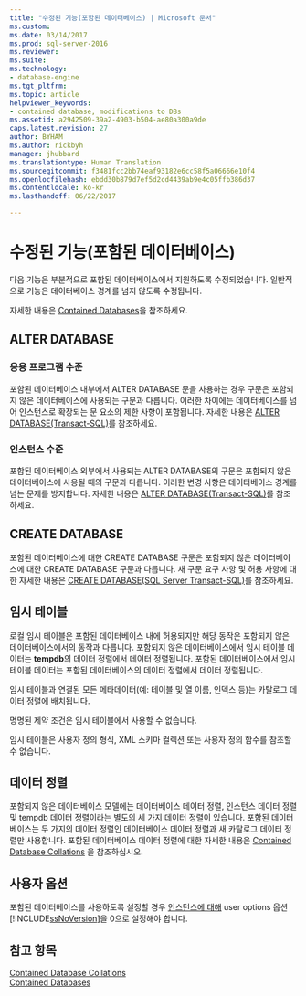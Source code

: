 ```yaml
---
title: "수정된 기능(포함된 데이터베이스) | Microsoft 문서"
ms.custom: 
ms.date: 03/14/2017
ms.prod: sql-server-2016
ms.reviewer: 
ms.suite: 
ms.technology:
- database-engine
ms.tgt_pltfrm: 
ms.topic: article
helpviewer_keywords:
- contained database, modifications to DBs
ms.assetid: a2942509-39a2-4903-b504-ae80a300a9de
caps.latest.revision: 27
author: BYHAM
ms.author: rickbyh
manager: jhubbard
ms.translationtype: Human Translation
ms.sourcegitcommit: f3481fcc2bb74eaf93182e6cc58f5a06666e10f4
ms.openlocfilehash: ebdd30b879d7ef5d2cd4439ab9e4c05ffb386d37
ms.contentlocale: ko-kr
ms.lasthandoff: 06/22/2017

---
```

# <a name="modified-features-contained-database"></a>수정된 기능(포함된 데이터베이스)
  다음 기능은 부분적으로 포함된 데이터베이스에서 지원하도록 수정되었습니다. 일반적으로 기능은 데이터베이스 경계를 넘지 않도록 수정됩니다.  
  
 자세한 내용은 [Contained Databases](../../relational-databases/databases/contained-databases.md)을 참조하세요.  
  
## <a name="alter-database"></a>ALTER DATABASE  
  
### <a name="application-level"></a>응용 프로그램 수준  
 포함된 데이터베이스 내부에서 ALTER DATABASE 문을 사용하는 경우 구문은 포함되지 않은 데이터베이스에 사용되는 구문과 다릅니다. 이러한 차이에는 데이터베이스를 넘어 인스턴스로 확장되는 문 요소의 제한 사항이 포함됩니다. 자세한 내용은 [ALTER DATABASE&#40;Transact-SQL&#41;](../../t-sql/statements/alter-database-transact-sql.md)를 참조하세요.  
  
### <a name="instance-level"></a>인스턴스 수준  
 포함된 데이터베이스 외부에서 사용되는 ALTER DATABASE의 구문은 포함되지 않은 데이터베이스에 사용될 때의 구문과 다릅니다. 이러한 변경 사항은 데이터베이스 경계를 넘는 문제를 방지합니다. 자세한 내용은 [ALTER DATABASE&#40;Transact-SQL&#41;](../../t-sql/statements/alter-database-transact-sql.md)를 참조하세요.  
  
## <a name="create-database"></a>CREATE DATABASE  
 포함된 데이터베이스에 대한 CREATE DATABASE 구문은 포함되지 않은 데이터베이스에 대한 CREATE DATABASE 구문과 다릅니다. 새 구문 요구 사항 및 허용 사항에 대한 자세한 내용은 [CREATE DATABASE&#40;SQL Server Transact-SQL&#41;](../../t-sql/statements/create-database-sql-server-transact-sql.md)를 참조하세요.  
  
## <a name="temporary-tables"></a>임시 테이블  
 로컬 임시 테이블은 포함된 데이터베이스 내에 허용되지만 해당 동작은 포함되지 않은 데이터베이스에서의 동작과 다릅니다. 포함되지 않은 데이터베이스에서 임시 테이블 데이터는 **tempdb**의 데이터 정렬에서 데이터 정렬됩니다. 포함된 데이터베이스에서 임시 테이블 데이터는 포함된 데이터베이스의 데이터 정렬에서 데이터 정렬됩니다.  
  
 임시 테이블과 연결된 모든 메타데이터(예: 테이블 및 열 이름, 인덱스 등)는 카탈로그 데이터 정렬에 배치됩니다.  
  
 명명된 제약 조건은 임시 테이블에서 사용할 수 없습니다.  
  
 임시 테이블은 사용자 정의 형식, XML 스키마 컬렉션 또는 사용자 정의 함수를 참조할 수 없습니다.  
  
## <a name="collation"></a>데이터 정렬  
 포함되지 않은 데이터베이스 모델에는 데이터베이스 데이터 정렬, 인스턴스 데이터 정렬 및 tempdb 데이터 정렬이라는 별도의 세 가지 데이터 정렬이 있습니다. 포함된 데이터베이스는 두 가지의 데이터 정렬인 데이터베이스 데이터 정렬과 새 카탈로그 데이터 정렬만 사용합니다. 포함된 데이터베이스 데이터 정렬에 대한 자세한 내용은 [Contained Database Collations](../../relational-databases/databases/contained-database-collations.md) 을 참조하십시오.  
  
## <a name="user-options"></a>사용자 옵션  
 포함된 데이터베이스를 사용하도록 설정할 경우 [인스턴스에 대해](../../database-engine/configure-windows/configure-the-user-options-server-configuration-option.md) user options 옵션 [!INCLUDE[ssNoVersion](../../includes/ssnoversion-md.md)]을 0으로 설정해야 합니다.  
  
## <a name="see-also"></a>참고 항목  
 [Contained Database Collations](../../relational-databases/databases/contained-database-collations.md)   
 [Contained Databases](../../relational-databases/databases/contained-databases.md)  
  
  
